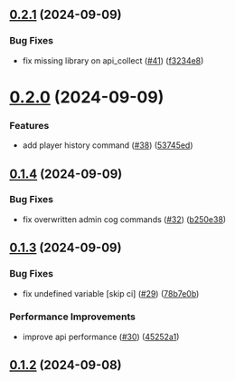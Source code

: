 ## [0.2.1](https://github.com/FAZuH/faz-bot/compare/v0.2.0...v0.2.1) (2024-09-09)


### Bug Fixes

* fix missing library on api_collect ([#41](https://github.com/FAZuH/faz-bot/issues/41)) ([f3234e8](https://github.com/FAZuH/faz-bot/commit/f3234e8f24efa0864dc9301410ffed6c7c4bf047))



# [0.2.0](https://github.com/FAZuH/faz-bot/compare/v0.1.4...v0.2.0) (2024-09-09)


### Features

* add player history command ([#38](https://github.com/FAZuH/faz-bot/issues/38)) ([53745ed](https://github.com/FAZuH/faz-bot/commit/53745ed7913c5faf8ca0a23f4af270823fd6c1c0))



## [0.1.4](https://github.com/FAZuH/faz-bot/compare/v0.1.3...v0.1.4) (2024-09-09)


### Bug Fixes

* fix overwritten admin cog commands ([#32](https://github.com/FAZuH/faz-bot/issues/32)) ([b250e38](https://github.com/FAZuH/faz-bot/commit/b250e38a678d305d59cf615b986c4427801ecb2d))



## [0.1.3](https://github.com/FAZuH/faz-bot/compare/v0.1.2...v0.1.3) (2024-09-09)


### Bug Fixes

* fix undefined variable [skip ci] ([#29](https://github.com/FAZuH/faz-bot/issues/29)) ([78b7e0b](https://github.com/FAZuH/faz-bot/commit/78b7e0bcacb3b950a47a8643f48cfde7b09ea37c))


### Performance Improvements

* improve api performance ([#30](https://github.com/FAZuH/faz-bot/issues/30)) ([45252a1](https://github.com/FAZuH/faz-bot/commit/45252a1e259a5914e1bd84dc0ae1500b72c37c24))



## [0.1.2](https://github.com/FAZuH/faz-bot/compare/v0.1.1...v0.1.2) (2024-09-08)



